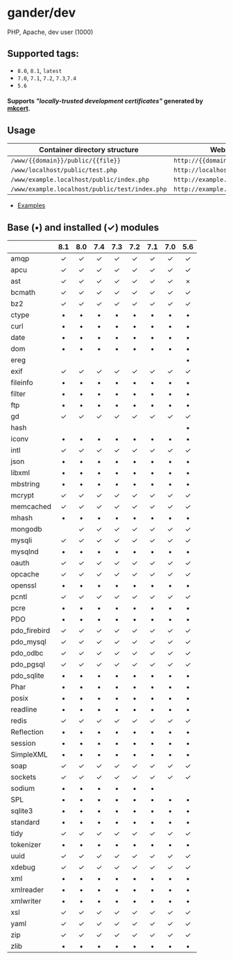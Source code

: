 # gander/dev
PHP, Apache, dev user (1000)

## Supported tags:
* `8.0`, `8.1`, `latest`
* `7.0`, `7.1`, `7.2`, `7.3`,`7.4`
* `5.6`

#### Supports _"locally-trusted development certificates"_ generated by [mkcert](https://mkcert.dev/).

## Usage

| Container directory structure                  | Web path structure                        |
|------------------------------------------------|-------------------------------------------|
| `/www/{{domain}}/public/{{file}}`              | `http://{{domain}}/{{file}}`              |
| `/www/localhost/public/test.php`               | `http://localhost/test.php`               |
| `/www/example.localhost/public/index.php`      | `http://example.localhost/index.php`      |
| `/www/example.localhost/public/test/index.php` | `http://example.localhost/test/index.php` |


+ [Examples](./examples/README.md)


## Base (&bull;) and installed (&check;) modules

|             | 8.1   | 8.0   | 7.4   | 7.3   | 7.2   | 7.1   | 7.0   | 5.6   |
|-------------|:-----:|:-----:|:-----:|:-----:|:-----:|:-----:|:-----:|:-----:|
|amqp         |&check;|&check;|&check;|&check;|&check;|&check;|&check;|&check;|
|apcu         |&check;|&check;|&check;|&check;|&check;|&check;|&check;|&check;|
|ast          |&check;|&check;|&check;|&check;|&check;|&check;|&check;|&times;|
|bcmath       |&check;|&check;|&check;|&check;|&check;|&check;|&check;|&check;|
|bz2          |&check;|&check;|&check;|&check;|&check;|&check;|&check;|&check;|
|ctype        |&bull; |&bull; |&bull; |&bull; |&bull; |&bull; |&bull; |&bull; |
|curl         |&bull; |&bull; |&bull; |&bull; |&bull; |&bull; |&bull; |&bull; |
|date         |&bull; |&bull; |&bull; |&bull; |&bull; |&bull; |&bull; |&bull; |
|dom          |&bull; |&bull; |&bull; |&bull; |&bull; |&bull; |&bull; |&bull; |
|ereg         |       |       |       |       |       |       |       |&bull; |
|exif         |&check;|&check;|&check;|&check;|&check;|&check;|&check;|&check;|
|fileinfo     |&bull; |&bull; |&bull; |&bull; |&bull; |&bull; |&bull; |&bull; |
|filter       |&bull; |&bull; |&bull; |&bull; |&bull; |&bull; |&bull; |&bull; |
|ftp          |&bull; |&bull; |&bull; |&bull; |&bull; |&bull; |&bull; |&bull; |
|gd           |&check;|&check;|&check;|&check;|&check;|&check;|&check;|&check;|
|hash         |       |       |       |       |       |       |       |&bull; |
|iconv        |&bull; |&bull; |&bull; |&bull; |&bull; |&bull; |&bull; |&bull; |
|intl         |&check;|&check;|&check;|&check;|&check;|&check;|&check;|&check;|
|json         |&bull; |&bull; |&bull; |&bull; |&bull; |&bull; |&bull; |&bull; |
|libxml       |&bull; |&bull; |&bull; |&bull; |&bull; |&bull; |&bull; |&bull; |
|mbstring     |&bull; |&bull; |&bull; |&bull; |&bull; |&bull; |&bull; |&bull; |
|mcrypt       |&check;|&check;|&check;|&check;|&check;|&check;|&check;|&check;|
|memcached    |&check;|&check;|&check;|&check;|&check;|&check;|&check;|&check;|
|mhash        |&bull; |&bull; |&bull; |&bull; |&bull; |&bull; |&bull; |&bull; |
|mongodb      |       |&check;|&check;|&check;|&check;|&check;|&check;|&check;|
|mysqli       |&check;|&check;|&check;|&check;|&check;|&check;|&check;|&check;|
|mysqlnd      |&bull; |&bull; |&bull; |&bull; |&bull; |&bull; |&bull; |&bull; |
|oauth        |&check;|&check;|&check;|&check;|&check;|&check;|&check;|&check;|
|opcache      |&check;|&check;|&check;|&check;|&check;|&check;|&check;|&check;|
|openssl      |&bull; |&bull; |&bull; |&bull; |&bull; |&bull; |&bull; |&bull; |
|pcntl        |&check;|&check;|&check;|&check;|&check;|&check;|&check;|&check;|
|pcre         |&bull; |&bull; |&bull; |&bull; |&bull; |&bull; |&bull; |&bull; |
|PDO          |&bull; |&bull; |&bull; |&bull; |&bull; |&bull; |&bull; |&bull; |
|pdo_firebird |&check;|&check;|&check;|&check;|&check;|&check;|&check;|&check;|
|pdo_mysql    |&check;|&check;|&check;|&check;|&check;|&check;|&check;|&check;|
|pdo_odbc     |&check;|&check;|&check;|&check;|&check;|&check;|&check;|&check;|
|pdo_pgsql    |&check;|&check;|&check;|&check;|&check;|&check;|&check;|&check;|
|pdo_sqlite   |&bull; |&bull; |&bull; |&bull; |&bull; |&bull; |&bull; |&bull; |
|Phar         |&bull; |&bull; |&bull; |&bull; |&bull; |&bull; |&bull; |&bull; |
|posix        |&bull; |&bull; |&bull; |&bull; |&bull; |&bull; |&bull; |&bull; |
|readline     |&bull; |&bull; |&bull; |&bull; |&bull; |&bull; |&bull; |&bull; |
|redis        |&check;|&check;|&check;|&check;|&check;|&check;|&check;|&check;|
|Reflection   |&bull; |&bull; |&bull; |&bull; |&bull; |&bull; |&bull; |&bull; |
|session      |&bull; |&bull; |&bull; |&bull; |&bull; |&bull; |&bull; |&bull; |
|SimpleXML    |&bull; |&bull; |&bull; |&bull; |&bull; |&bull; |&bull; |&bull; |
|soap         |&check;|&check;|&check;|&check;|&check;|&check;|&check;|&check;|
|sockets      |&check;|&check;|&check;|&check;|&check;|&check;|&check;|&check;|
|sodium       |&bull; |&bull; |&bull; |&bull; |&bull; |&bull; |       |       |
|SPL          |&bull; |&bull; |&bull; |&bull; |&bull; |&bull; |&bull; |&bull; |
|sqlite3      |&bull; |&bull; |&bull; |&bull; |&bull; |&bull; |&bull; |&bull; |
|standard     |&bull; |&bull; |&bull; |&bull; |&bull; |&bull; |&bull; |&bull; |
|tidy         |&check;|&check;|&check;|&check;|&check;|&check;|&check;|&check;|
|tokenizer    |&bull; |&bull; |&bull; |&bull; |&bull; |&bull; |&bull; |&bull; |
|uuid         |&check;|&check;|&check;|&check;|&check;|&check;|&check;|&check;|
|xdebug       |&check;|&check;|&check;|&check;|&check;|&check;|&check;|&check;|
|xml          |&bull; |&bull; |&bull; |&bull; |&bull; |&bull; |&bull; |&bull; |
|xmlreader    |&bull; |&bull; |&bull; |&bull; |&bull; |&bull; |&bull; |&bull; |
|xmlwriter    |&bull; |&bull; |&bull; |&bull; |&bull; |&bull; |&bull; |&bull; |
|xsl          |&check;|&check;|&check;|&check;|&check;|&check;|&check;|&check;|
|yaml         |&check;|&check;|&check;|&check;|&check;|&check;|&check;|&check;|
|zip          |&check;|&check;|&check;|&check;|&check;|&check;|&check;|&check;|
|zlib         |&bull; |&bull; |&bull; |&bull; |&bull; |&bull; |&bull; |&bull; |

